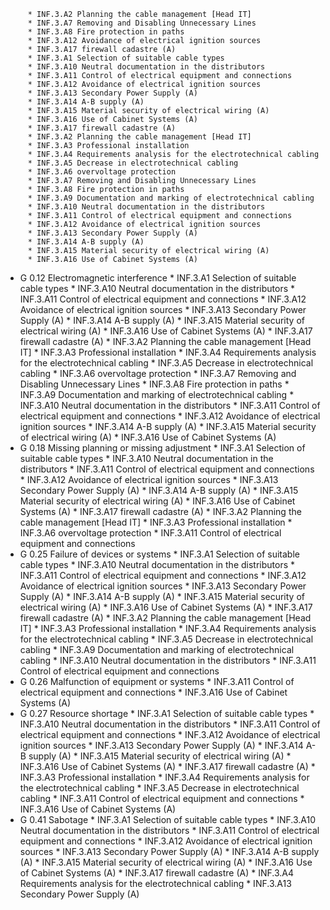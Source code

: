          * INF.3.A2 Planning the cable management [Head IT]
         * INF.3.A7 Removing and Disabling Unnecessary Lines
         * INF.3.A8 Fire protection in paths
         * INF.3.A12 Avoidance of electrical ignition sources
         * INF.3.A17 firewall cadastre (A)
         * INF.3.A1 Selection of suitable cable types
         * INF.3.A10 Neutral documentation in the distributors
         * INF.3.A11 Control of electrical equipment and connections
         * INF.3.A12 Avoidance of electrical ignition sources
         * INF.3.A13 Secondary Power Supply (A)
         * INF.3.A14 A-B supply (A)
         * INF.3.A15 Material security of electrical wiring (A)
         * INF.3.A16 Use of Cabinet Systems (A)
         * INF.3.A17 firewall cadastre (A)
         * INF.3.A2 Planning the cable management [Head IT]
         * INF.3.A3 Professional installation
         * INF.3.A4 Requirements analysis for the electrotechnical cabling
         * INF.3.A5 Decrease in electrotechnical cabling
         * INF.3.A6 overvoltage protection
         * INF.3.A7 Removing and Disabling Unnecessary Lines
         * INF.3.A8 Fire protection in paths
         * INF.3.A9 Documentation and marking of electrotechnical cabling
         * INF.3.A10 Neutral documentation in the distributors
         * INF.3.A11 Control of electrical equipment and connections
         * INF.3.A12 Avoidance of electrical ignition sources
         * INF.3.A13 Secondary Power Supply (A)
         * INF.3.A14 A-B supply (A)
         * INF.3.A15 Material security of electrical wiring (A)
         * INF.3.A16 Use of Cabinet Systems (A)
* G 0.12 Electromagnetic interference
         * INF.3.A1 Selection of suitable cable types
         * INF.3.A10 Neutral documentation in the distributors
         * INF.3.A11 Control of electrical equipment and connections
         * INF.3.A12 Avoidance of electrical ignition sources
         * INF.3.A13 Secondary Power Supply (A)
         * INF.3.A14 A-B supply (A)
         * INF.3.A15 Material security of electrical wiring (A)
         * INF.3.A16 Use of Cabinet Systems (A)
         * INF.3.A17 firewall cadastre (A)
         * INF.3.A2 Planning the cable management [Head IT]
         * INF.3.A3 Professional installation
         * INF.3.A4 Requirements analysis for the electrotechnical cabling
         * INF.3.A5 Decrease in electrotechnical cabling
         * INF.3.A6 overvoltage protection
         * INF.3.A7 Removing and Disabling Unnecessary Lines
         * INF.3.A8 Fire protection in paths
         * INF.3.A9 Documentation and marking of electrotechnical cabling
         * INF.3.A10 Neutral documentation in the distributors
         * INF.3.A11 Control of electrical equipment and connections
         * INF.3.A12 Avoidance of electrical ignition sources
         * INF.3.A14 A-B supply (A)
         * INF.3.A15 Material security of electrical wiring (A)
         * INF.3.A16 Use of Cabinet Systems (A)
* G 0.18 Missing planning or missing adjustment
         * INF.3.A1 Selection of suitable cable types
         * INF.3.A10 Neutral documentation in the distributors
         * INF.3.A11 Control of electrical equipment and connections
         * INF.3.A12 Avoidance of electrical ignition sources
         * INF.3.A13 Secondary Power Supply (A)
         * INF.3.A14 A-B supply (A)
         * INF.3.A15 Material security of electrical wiring (A)
         * INF.3.A16 Use of Cabinet Systems (A)
         * INF.3.A17 firewall cadastre (A)
         * INF.3.A2 Planning the cable management [Head IT]
         * INF.3.A3 Professional installation
         * INF.3.A6 overvoltage protection
         * INF.3.A11 Control of electrical equipment and connections
* G 0.25 Failure of devices or systems
         * INF.3.A1 Selection of suitable cable types
         * INF.3.A10 Neutral documentation in the distributors
         * INF.3.A11 Control of electrical equipment and connections
         * INF.3.A12 Avoidance of electrical ignition sources
         * INF.3.A13 Secondary Power Supply (A)
         * INF.3.A14 A-B supply (A)
         * INF.3.A15 Material security of electrical wiring (A)
         * INF.3.A16 Use of Cabinet Systems (A)
         * INF.3.A17 firewall cadastre (A)
         * INF.3.A2 Planning the cable management [Head IT]
         * INF.3.A3 Professional installation
         * INF.3.A4 Requirements analysis for the electrotechnical cabling
         * INF.3.A5 Decrease in electrotechnical cabling
         * INF.3.A9 Documentation and marking of electrotechnical cabling
         * INF.3.A10 Neutral documentation in the distributors
         * INF.3.A11 Control of electrical equipment and connections
* G 0.26 Malfunction of equipment or systems
         * INF.3.A11 Control of electrical equipment and connections
         * INF.3.A16 Use of Cabinet Systems (A)
* G 0.27 Resource shortage
         * INF.3.A1 Selection of suitable cable types
         * INF.3.A10 Neutral documentation in the distributors
         * INF.3.A11 Control of electrical equipment and connections
         * INF.3.A12 Avoidance of electrical ignition sources
         * INF.3.A13 Secondary Power Supply (A)
         * INF.3.A14 A-B supply (A)
         * INF.3.A15 Material security of electrical wiring (A)
         * INF.3.A16 Use of Cabinet Systems (A)
         * INF.3.A17 firewall cadastre (A)
         * INF.3.A3 Professional installation
         * INF.3.A4 Requirements analysis for the electrotechnical cabling
         * INF.3.A5 Decrease in electrotechnical cabling
         * INF.3.A11 Control of electrical equipment and connections
         * INF.3.A16 Use of Cabinet Systems (A)
* G 0.41 Sabotage
         * INF.3.A1 Selection of suitable cable types
         * INF.3.A10 Neutral documentation in the distributors
         * INF.3.A11 Control of electrical equipment and connections
         * INF.3.A12 Avoidance of electrical ignition sources
         * INF.3.A13 Secondary Power Supply (A)
         * INF.3.A14 A-B supply (A)
         * INF.3.A15 Material security of electrical wiring (A)
         * INF.3.A16 Use of Cabinet Systems (A)
         * INF.3.A17 firewall cadastre (A)
         * INF.3.A4 Requirements analysis for the electrotechnical cabling
         * INF.3.A13 Secondary Power Supply (A)

